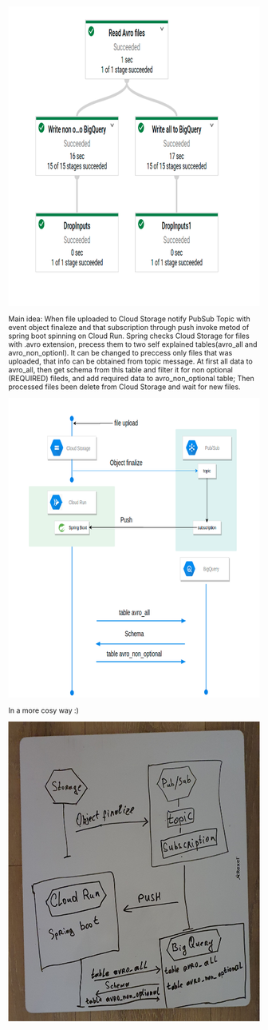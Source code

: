 <a href="url"><img src="Screenshot_2.png" height="600" width="700" ></a>

Main idea:
When file uploaded to Cloud Storage notify PubSub Topic with event object finaleze and that subscription through push invoke metod of spring boot spinning on Cloud Run. 
Spring checks Cloud Storage for files with .avro extension, precess them to two self explained tables(avro_all and avro_non_optionl). It can be changed to preccess only files that was uploaded, that info can be obtained from topic message.
At first all data to avro_all, then get schema from this table and filter it for non optional (REQUIRED) fileds, and add required data to avro_non_optional table;
Then processed files been delete from Cloud Storage and wait for new files.

<a href="url"><img src="diagram.png" height="600" width="700" ></a>

In a more cosy way :)

<a href="url"><img src="diagram2.jpg" height="600" width="700"></a>

